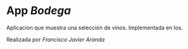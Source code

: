 # App *Bodega*

Aplicacion que muestra una selección de vinos. Implementada en Ios. 

Realizada por *Francisco Javier Aranda*
